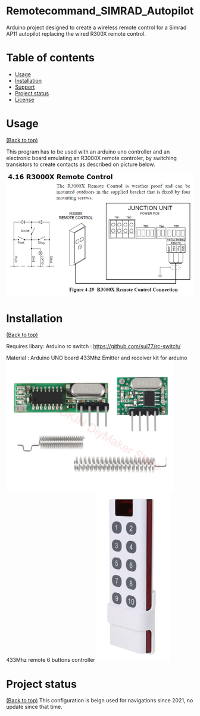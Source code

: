 # Remotecommand_SIMRAD_Autopilot

  Arduino project designed to create a wireless remote control for a Simrad AP11 autopilot replacing the wired R300X remote control.


# Table of contents

- [Usage](#usage)
- [Installation](#installation)
- [Support](#Support)
- [Project status](#Project-status)
- [License](#license)


# Usage
[(Back to top)](#table-of-contents)

  This program has to be used with an arduino uno controller and an electronic board emulating an R3000X remote controler, by switching transistors to create contacts as described on picture below.
  
  ![image](https://github.com/VinceWeber/Remotecommand_SIMRAD_Autopilot/blob/main/user674_pic26920_1485777873.jpg)

# Installation

[(Back to top)](#table-of-contents)
  
  Requires libary:   Arduino rc switch : https://github.com/sui77/rc-switch/

  Material :
    Arduino UNO board
    433Mhz Emitter and receiver kit for arduino
    ![image](https://github.com/VinceWeber/Remotecommand_SIMRAD_Autopilot/blob/main/433Mhz%20emitterreceiver.png)
    433Mhz remote 6 buttons controller
    ![image](https://github.com/VinceWeber/Remotecommand_SIMRAD_Autopilot/blob/main/433Mhz%20remote%20command.png)
      
      
# Project status

[(Back to top)](#table-of-contents)
    This configuration is beign used for navigations since 2021, no update since that time.
